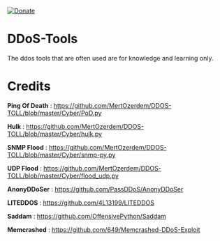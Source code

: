 [![Donate](https://img.shields.io/badge/Donate-PayPal-green.svg)](paypal.me/aalks)
# DDoS-Tools
The ddos tools that are often used are for knowledge and learning only.

# Credits

**Ping Of Death** : https://github.com/MertOzerdem/DDOS-TOLL/blob/master/Cyber/PoD.py


**Hulk** : https://github.com/MertOzerdem/DDOS-TOLL/blob/master/Cyber/hulk.py


**SNMP Flood** : https://github.com/MertOzerdem/DDOS-TOLL/blob/master/Cyber/snmp-py.py


**UDP Flood** : https://github.com/MertOzerdem/DDOS-TOLL/blob/master/Cyber/flood_udp.py


**AnonyDDoSer** : https://github.com/PassDDoS/AnonyDDoSer


**LITEDDOS** : https://github.com/4L13199/LITEDDOS


**Saddam** : https://github.com/OffensivePython/Saddam


**Memcrashed** : https://github.com/649/Memcrashed-DDoS-Exploit
